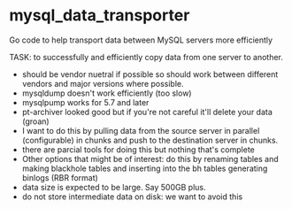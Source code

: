 # mysql_data_transporter

Go code to help transport data between MySQL servers more efficiently

TASK: to successfully and efficiently copy data from one server to another.

* should be vendor nuetral if possible so should work between different vendors
  and major versions where possible.
* mysqldump doesn't work efficiently (too slow)
* mysqlpump works for 5.7 and later
* pt-archiver looked good but if you're not careful it'll delete your data (groan)
* I want to do this by pulling data from the source server in
  parallel (configurable) in chunks and push to the destination server in chunks.
* there are parcial tools for doing this but nothing that's complete
* Other options that might be of interest: do this by renaming
  tables and making blackhole tables and inserting into the bh tables
  generating binlogs (RBR format)
* data size is expected to be large. Say 500GB plus.
* do not store intermediate data on disk: we want to avoid this
